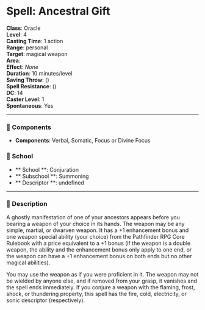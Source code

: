 
# Spell: Ancestral Gift
**Class**: Oracle  
**Level**: 4  
**Casting Time**: 1 action  
**Range**: personal  
**Target**: magical weapon  
**Area**:   
**Effect**: _None_  
**Duration**: 10 minutes/level  
**Saving Throw**:  ()  
**Spell Resistance**:  ()  
**DC**: 14  
**Caster Level**: 1  
**Spontaneous**: Yes

---

### 🔮 Components
- **Components**: Verbal, Somatic, Focus or Divine Focus

### 🏫 School
- ** School **: Conjuration
- ** Subschool **: Summoning
- ** Descriptor **: undefined
---

### 📜 Description
A ghostly manifestation of one of your ancestors appears before you bearing a weapon of your choice in its hands. The weapon may be any simple, martial, or dwarven weapon. It has a +1 enhancement bonus and one weapon special ability (your choice) from the Pathfinder RPG Core Rulebook with a price equivalent to a +1 bonus (if the weapon is a double weapon, the ability and the enhancement bonus only apply to one end, or the weapon can have a +1 enhancement bonus on both ends but no other magical abilities).

You may use the weapon as if you were proficient in it. The weapon may not be wielded by anyone else, and if removed from your grasp, it vanishes and the spell ends immediately. If you conjure a weapon with the flaming, frost, shock, or thundering property, this spell has the fire, cold, electricity, or sonic descriptor (respectively).
